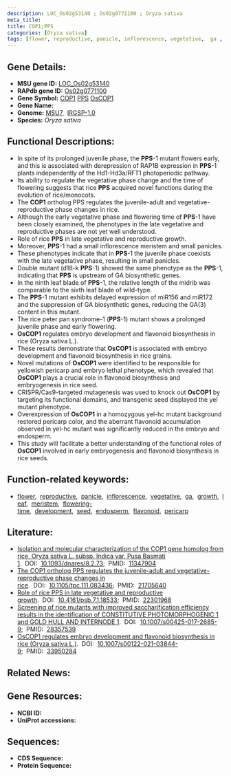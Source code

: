 ```yaml
---
description: LOC_Os02g53140 ; Os02g0771100 ; Oryza sativa
meta_title:
title: COP1;PPS
categories: [Oryza sativa]
tags: [flower, reproductive, panicle, inflorescence, vegetative,  ga , growth, leaf, meristem, flowering time, development, seed, endosperm, flavonoid, pericarp]
---
```


## Gene Details:
- **MSU gene ID:** [LOC_Os02g53140](http://rice.uga.edu/cgi-bin/ORF_infopage.cgi?orf=LOC_Os02g53140)  
- **RAPdb gene ID:** [Os02g0771100](https://rapdb.dna.affrc.go.jp/locus/?name=Os02g0771100)  
- **Gene Symbol:** <u>COP1</u>&nbsp;<u>PPS</u>&nbsp;<u>OsCOP1</u>
- **Gene Name:**
- **Genome:**  [MSU7](http://rice.uga.edu/),&nbsp;&nbsp;[IRGSP-1.0](https://rapdb.dna.affrc.go.jp/download/irgsp1.html)
- **Species:** *Oryza sativa*

## Functional Descriptions:
   - In spite of its prolonged juvenile phase, the **PPS**-1 mutant flowers early, and this is associated with derepression of RAP1B expression in **PPS**-1 plants independently of the Hd1-Hd3a/RFT1 photoperiodic pathway.
   - Its ability to regulate the vegetative phase change and the time of flowering suggests that rice **PPS** acquired novel functions during the evolution of rice/monocots.
   - The **COP1** ortholog PPS regulates the juvenile-adult and vegetative-reproductive phase changes in rice.
   - Although the early vegetative phase and flowering time of **PPS**-1 have been closely examined, the phenotypes in the late vegetative and reproductive phases are not yet well understood.
   - Role of rice **PPS** in late vegetative and reproductive growth.
   - Moreover, **PPS**-1 had a small inflorescence meristem and small panicles.
   - These phenotypes indicate that in **PPS**-1 the juvenile phase coexists with the late vegetative phase, resulting in small panicles.
   - Double mutant (d18-k **PPS**-1) showed the same phenotype as the **PPS**-1, indicating that **PPS** is upstream of GA biosynthetic genes.
   - In the ninth leaf blade of **PPS**-1, the relative length of the midrib was comparable to the sixth leaf blade of wild-type.
   - The **PPS**-1 mutant exhibits delayed expression of miR156 and miR172 and the suppression of GA biosynthetic genes, reducing the GA(3) content in this mutant.
   - The rice peter pan syndrome-1 (**PPS**-1) mutant shows a prolonged juvenile phase and early flowering.
   - **OsCOP1** regulates embryo development and flavonoid biosynthesis in rice (Oryza sativa L.).
   - These results demonstrate that **OsCOP1** is associated with embryo development and flavonoid biosynthesis in rice grains.
   - Novel mutations of **OsCOP1** were identified to be responsible for yellowish pericarp and embryo lethal phenotype, which revealed that **OsCOP1** plays a crucial role in flavonoid biosynthesis and embryogenesis in rice seed.
   - CRISPR/Cas9-targeted mutagenesis was used to knock out **OsCOP1** by targeting its functional domains, and transgenic seed displayed the yel mutant phenotype.
   - Overexpression of **OsCOP1** in a homozygous yel-hc mutant background restored pericarp color, and the aberrant flavonoid accumulation observed in yel-hc mutant was significantly reduced in the embryo and endosperm.
   - This study will facilitate a better understanding of the functional roles of **OsCOP1** involved in early embryogenesis and flavonoid biosynthesis in rice seeds.

## Function-related keywords:
   - [flower](/tags/flower/),&nbsp;&nbsp;[reproductive](/tags/reproductive/),&nbsp;&nbsp;[panicle](/tags/panicle/),&nbsp;&nbsp;[inflorescence](/tags/inflorescence/),&nbsp;&nbsp;[vegetative](/tags/vegetative/),&nbsp;&nbsp;[ga](/tags/ga/),&nbsp;&nbsp;[growth](/tags/growth/),&nbsp;&nbsp;[leaf](/tags/leaf/),&nbsp;&nbsp;[meristem](/tags/meristem/),&nbsp;&nbsp;[flowering-time](/tags/flowering-time/),&nbsp;&nbsp;[development](/tags/development/),&nbsp;&nbsp;[seed](/tags/seed/),&nbsp;&nbsp;[endosperm](/tags/endosperm/),&nbsp;&nbsp;[flavonoid](/tags/flavonoid/),&nbsp;&nbsp;[pericarp](/tags/pericarp/)

## Literature:
   - [Isolation and molecular characterization of the COP1 gene homolog from rice, Oryza sativa L. subsp. Indica var. Pusa Basmati 1](https://www.doi.org/10.1093/dnares/8.2.73).&nbsp;&nbsp;DOI:&nbsp;&nbsp;[10.1093/dnares/8.2.73](https://www.doi.org/10.1093/dnares/8.2.73);&nbsp;&nbsp;PMID:&nbsp;&nbsp;[11347904](https://pubmed.ncbi.nlm.nih.gov/11347904/)
   - [The COP1 ortholog PPS regulates the juvenile-adult and vegetative-reproductive phase changes in rice](https://www.doi.org/10.1105/tpc.111.083436).&nbsp;&nbsp;DOI:&nbsp;&nbsp;[10.1105/tpc.111.083436](https://www.doi.org/10.1105/tpc.111.083436);&nbsp;&nbsp;PMID:&nbsp;&nbsp;[21705640](https://pubmed.ncbi.nlm.nih.gov/21705640/)
   - [Role of rice PPS in late vegetative and reproductive growth](https://www.doi.org/10.4161/psb.7.1.18533).&nbsp;&nbsp;DOI:&nbsp;&nbsp;[10.4161/psb.7.1.18533](https://www.doi.org/10.4161/psb.7.1.18533);&nbsp;&nbsp;PMID:&nbsp;&nbsp;[22301968](https://pubmed.ncbi.nlm.nih.gov/22301968/)
   - [Screening of rice mutants with improved saccharification efficiency results in the identification of CONSTITUTIVE PHOTOMORPHOGENIC 1 and GOLD HULL AND INTERNODE 1](https://www.doi.org/10.1007/s00425-017-2685-9).&nbsp;&nbsp;DOI:&nbsp;&nbsp;[10.1007/s00425-017-2685-9](https://www.doi.org/10.1007/s00425-017-2685-9);&nbsp;&nbsp;PMID:&nbsp;&nbsp;[28357539](https://pubmed.ncbi.nlm.nih.gov/28357539/)
   - [OsCOP1 regulates embryo development and flavonoid biosynthesis in rice (Oryza sativa L.)](https://www.doi.org/10.1007/s00122-021-03844-9).&nbsp;&nbsp;DOI:&nbsp;&nbsp;[10.1007/s00122-021-03844-9](https://www.doi.org/10.1007/s00122-021-03844-9);&nbsp;&nbsp;PMID:&nbsp;&nbsp;[33950284](https://pubmed.ncbi.nlm.nih.gov/33950284/)

## Related News:

## Gene Resources:
- **NCBI ID:**  []()
- **UniProt accessions:** [](https://www.uniprot.org/uniprotkb//entry)

## Sequences:
- **CDS Sequence:**
- **Protein Sequence:**
